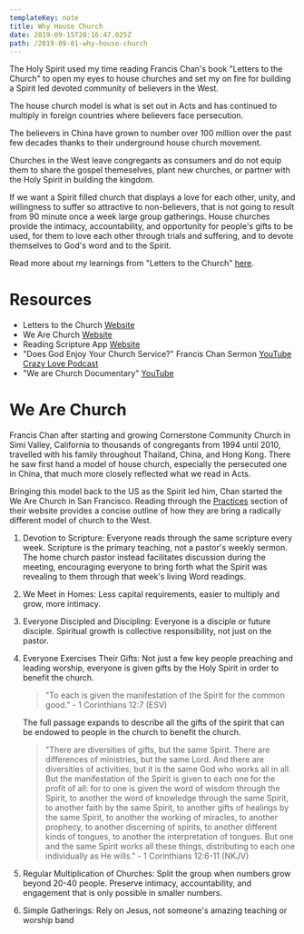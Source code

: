 ```yaml
---
templateKey: note
title: Why House Church
date: 2019-09-15T20:16:47.025Z
path: /2019-09-01-why-house-church
---
```

The Holy Spirit used my time reading Francis Chan's book "Letters to the Church" to open my eyes to house churches and set my on fire for building a Spirit led devoted community of believers in the West. 

The house church model is what is set out in Acts and has continued to multiply in foreign countries where believers face persecution. 

The believers in China have grown to number over 100 million over the past few decades thanks to their underground house church movement.

Churches in the West leave congregants as consumers and do not equip them to share the gospel themeselves, plant new churches, or partner with the Holy Spirit in building the kingdom.

If we want a Spirit filled church that displays a love for each other, unity, and willingness to suffer so attractive to non-believers, that is not going to result from 90 minute once a week large group gatherings. House churches provide the intimacy, accountability, and opportunity for people's gifts to be used, for them to love each other through trials and suffering, and to devote themselves to God's word and to the Spirit.

Read more about my learnings from "Letters to the Church" [here](/notes/books/2019-08-19-letters-to-the-church).

# Resources

- Letters to the Church [Website](https://letterstothechurchbook.com/)
- We Are Church [Website](https://www.wearechurch.com/)
- Reading Scripture App [Website](https://www.readscripture.org/)
- "Does God Enjoy Your Church Service?" Francis Chan Sermon [YouTube](https://www.youtube.com/watch?v=5widcv2Nx-c) [Crazy Love Podcast](https://overcast.fm/+Ex5ne_An0)
- "We are Church Documentary" [YouTube](https://www.youtube.com/watch?v=2qheANo68eo)

# We Are Church

Francis Chan after starting and growing Cornerstone Community Church in Simi Valley, California to thousands of congregants from 1994 until 2010, travelled with his family throughout Thailand, China, and Hong Kong. There he saw first hand a model of house church, especially the persecuted one in China, that much more closely reflected what we read in Acts.

Bringing this model back to the US as the Spirit led him, Chan started the We Are Church in San Francisco. Reading through the [Practices](https://www.wearechurch.com/structure-1) section of their website provides a concise outline of how they are bring a radically different model of church to the West.

1. Devotion to Scripture: Everyone reads through the same scripture every week. Scripture is the primary teaching, not a pastor's weekly sermon. The home church pastor instead facilitates discussion during the meeting, encouraging everyone to bring forth what the Spirit was revealing to them through that week's living Word readings.
1. We Meet in Homes: Less capital requirements, easier to multiply and grow, more intimacy.
1. Everyone Discipled and Discipling: Everyone is a disciple or future disciple. Spiritual growth is collective responsibility, not just on the pastor.
1. Everyone Exercises Their Gifts: Not just a few key people preaching and leading worship, everyone is given gifts by the Holy Spirit in order to benefit the church.

   > "To each is given the manifestation of the Spirit for the common good." - 1 Corinthians 12:7 (ESV)

   The full passage expands to describe all the gifts of the spirit that can be endowed to people in the church to benefit the church.

   > "There are diversities of gifts, but the same Spirit. There are differences of ministries, but the same Lord. And there are diversities of activities, but it is the same God who works all in all. But the manifestation of the Spirit is given to each one for the profit of all: for to one is given the word of wisdom through the Spirit, to another the word of knowledge through the same Spirit, to another faith by the same Spirit, to another gifts of healings by the same Spirit, to another the working of miracles, to another prophecy, to another discerning of spirits, to another different kinds of tongues, to another the interpretation of tongues. But one and the same Spirit works all these things, distributing to each one individually as He wills." - 1 Corinthians 12:6-11 (NKJV)

1. Regular Multiplication of Churches: Split the group when numbers grow beyond 20-40 people. Preserve intimacy, accountability, and engagement that is only possible in smaller numbers.
1. Simple Gatherings: Rely on Jesus, not someone's amazing teaching or worship band
